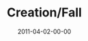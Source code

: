 ---
layout: message
category: message
series: "The Story"
title: "Creation/Fall"
date: 2011-04-02-00-00
message_id: 665
---